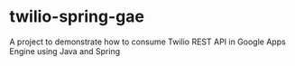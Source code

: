 twilio-spring-gae
=================

A project to demonstrate how to consume Twilio REST API in Google Apps Engine using Java and Spring
